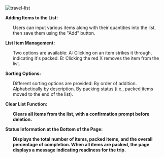 
![travel-list](https://github.com/MartonMolditz/travel-list/assets/125396702/dc4fa646-e3d3-4569-9404-3cc496a8701d)

 <b>Adding Items to the List:</b>

<ul>Users can input various items along with their quantities into the list, then save them using the "Add" button.</ul>
<b>List Item Management:</b>

<ul>Two options are available:
A: Clicking on an item strikes it through, indicating it's packed.
B: Clicking the red X removes the item from the list.
</ul>
<b>Sorting Options:</b>

<ul>Different sorting options are provided:
By order of addition.
Alphabetically by description.
By packing status (i.e., packed items moved to the end of the list).</ul>
<b>Clear List Function:<b>

<ul>Clears all items from the list, with a confirmation prompt before deletion.</ul>
<b>Status Information at the Bottom of the Page:</b>

<ul>Displays the total number of items, packed items, and the overall percentage of completion. When all items are packed, the page displays a message indicating readiness for the trip.</ul>
